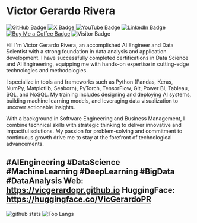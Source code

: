 # Victor Gerardo Rivera

[![GitHub Badge](https://img.shields.io/github/followers/VicGerardoPR?style=social)]((https://github.com/VicGerardoPR))
[![X Badge](https://img.shields.io/badge/My-X-1DA1F2?logo=x&logoColor=white)](https://x.com/vicgerardo_)
[![YouTube Badge](https://img.shields.io/badge/My-YouTube-red)](https://www.youtube.com/channel/UCTeEhApKelJQ7Gn2rhAqKXA)
[![LinkedIn Badge](https://img.shields.io/badge/My-LinkedIn-blue)](([https://www.linkedin.com/in/victorgerardo/]))
[![Buy Me a Coffee Badge](https://img.shields.io/badge/Buy%20me%20a%20coffee-donate-yellow)](https://www.buymeacoffee.com/vicgerardopr)
![Visitor Badge](https://komarev.com/ghpvc/?username=VicGerardoPR)


Hi! I'm Victor Gerardo Rivera, an accomplished AI Engineer and Data Scientist with a strong foundation in data analysis and application development. I have successfully completed certifications in Data Science and AI Engineering, equipping me with hands-on expertise in cutting-edge technologies and methodologies.

I specialize in tools and frameworks such as Python (Pandas, Keras, NumPy, Matplotlib, Seaborn), PyTorch, TensorFlow, Git, Power BI, Tableau, SQL, and NoSQL. My training includes designing and deploying AI systems, building machine learning models, and leveraging data visualization to uncover actionable insights.

With a background in Software Engineering and Business Management, I combine technical skills with strategic thinking to deliver innovative and impactful solutions. My passion for problem-solving and commitment to continuous growth drive me to stay at the forefront of technological advancements.

#AIEngineering #DataScience #MachineLearning #DeepLearning #BigData #DataAnalysis
Web: https://vicgerardopr.github.io
HuggingFace: https://huggingface.co/VicGerardoPR
---

![github stats](https://github-readme-stats-sigma-five.vercel.app/api?username=VicGerardoPR&show_icons=true)
![Top Langs](https://github-readme-stats-sigma-five.vercel.app/api/top-langs/?username=VicGerardoPR&langs_count=3&hide=javascript,go,html,css,tex)
